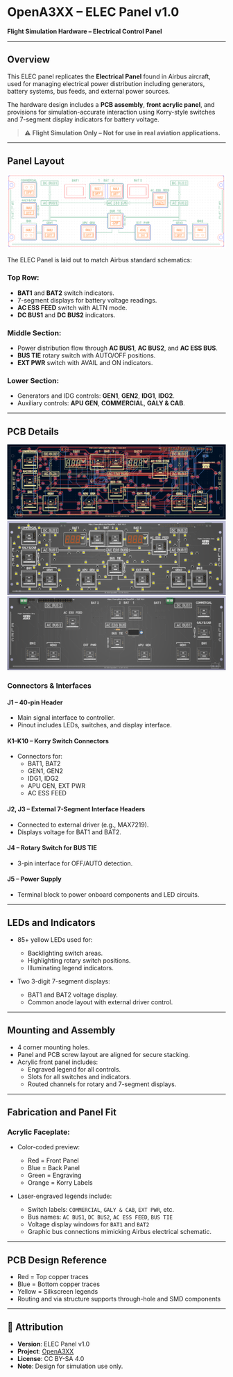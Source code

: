# OpenA3XX – ELEC Panel v1.0  
**Flight Simulation Hardware – Electrical Control Panel**

---

## Overview

This ELEC panel replicates the **Electrical Panel** found in Airbus aircraft, used for managing electrical power distribution including generators, battery systems, bus feeds, and external power sources.

The hardware design includes a **PCB assembly**, **front acrylic panel**, and provisions for simulation-accurate interaction using Korry-style switches and 7-segment display indicators for battery voltage.

> ⚠️ **Flight Simulation Only – Not for use in real aviation applications.**

---

## Panel Layout

![Acrylic Panels](./img/acrylic-panels.png)

The ELEC Panel is laid out to match Airbus standard schematics:

### Top Row:
- **BAT1** and **BAT2** switch indicators.
- 7-segment displays for battery voltage readings.
- **AC ESS FEED** switch with ALTN mode.
- **DC BUS1** and **DC BUS2** indicators.

### Middle Section:
- Power distribution flow through **AC BUS1**, **AC BUS2**, and **AC ESS BUS**.
- **BUS TIE** rotary switch with AUTO/OFF positions.
- **EXT PWR** switch with AVAIL and ON indicators.

### Lower Section:
- Generators and IDG controls: **GEN1**, **GEN2**, **IDG1**, **IDG2**.
- Auxiliary controls: **APU GEN**, **COMMERCIAL**, **GALY & CAB**.

---

## PCB Details

![PCB Design](./img/pcb-design.png)
![PCB 3D Front](./img/pcb-3d-front.png)
![PCB 3D Back](./img/pcb-3d-back.png)

### Connectors & Interfaces

#### J1 – 40-pin Header
- Main signal interface to controller.
- Pinout includes LEDs, switches, and display interface.

#### K1–K10 – Korry Switch Connectors
- Connectors for:
  - BAT1, BAT2
  - GEN1, GEN2
  - IDG1, IDG2
  - APU GEN, EXT PWR
  - AC ESS FEED

#### J2, J3 – External 7-Segment Interface Headers
- Connected to external driver (e.g., MAX7219).
- Displays voltage for BAT1 and BAT2.

#### J4 – Rotary Switch for BUS TIE
- 3-pin interface for OFF/AUTO detection.

#### J5 – Power Supply
- Terminal block to power onboard components and LED circuits.

---

## LEDs and Indicators

- 85+ yellow LEDs used for:
  - Backlighting switch areas.
  - Highlighting rotary switch positions.
  - Illuminating legend indicators.

- Two 3-digit 7-segment displays:
  - BAT1 and BAT2 voltage display.
  - Common anode layout with external driver control.

---

## Mounting and Assembly

- 4 corner mounting holes.
- Panel and PCB screw layout are aligned for secure stacking.
- Acrylic front panel includes:
  - Engraved legend for all controls.
  - Slots for all switches and indicators.
  - Routed channels for rotary and 7-segment displays.

---

## Fabrication and Panel Fit

### Acrylic Faceplate:
- Color-coded preview:
  - Red = Front Panel  
  - Blue = Back Panel  
  - Green = Engraving  
  - Orange = Korry Labels

- Laser-engraved legends include:
  - Switch labels: `COMMERCIAL`, `GALY & CAB`, `EXT PWR`, etc.
  - Bus names: `AC BUS1`, `DC BUS2`, `AC ESS FEED`, `BUS TIE`
  - Voltage display windows for `BAT1` and `BAT2`
  - Graphic bus connections mimicking Airbus electrical schematic.

---

## PCB Design Reference

- Red = Top copper traces  
- Blue = Bottom copper traces  
- Yellow = Silkscreen legends  
- Routing and via structure supports through-hole and SMD components

---

## 🔗 Attribution

- **Version**: ELEC Panel v1.0  
- **Project**: [OpenA3XX](https://www.github.com/OpenA3XX)  
- **License**: CC BY-SA 4.0  
- **Note**: Design for simulation use only.